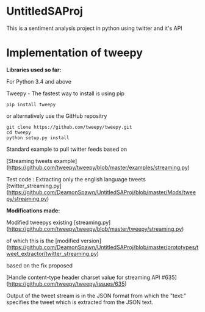 # UntitledSAProj
This is a sentiment analysis project in python using twitter and it's API

Implementation of tweepy
========================

 __Libraries used so far:__
 
 For Python 3.4 and above
 
 Tweepy - The fastest way to install is using pip
 
    pip install tweepy

or alternatively use the GitHub repositry
    
    git clone https://github.com/tweepy/tweepy.git
    cd tweepy
    python setup.py install

Standard example to pull twitter feeds based on

   [Streaming tweets example] (https://github.com/tweepy/tweepy/blob/master/examples/streaming.py)

Test code :
Extracting only the english language tweets
    [twitter_streaming.py] (https://github.com/DeamonSpawn/UntitledSAProj/blob/master/Mods/tweepy/streaming.py)

__Modifications made:__

Modified tweepys existing [streaming.py] (https://github.com/tweepy/tweepy/blob/master/tweepy/streaming.py) 

   of which this is the [modified version] (https://github.com/DeamonSpawn/UntitledSAProj/blob/master/prototypes/tweet_extractor/twitter_streaming.py)

based on the fix proposed 

   [Handle content-type header charset value for streaming API #635] (https://github.com/tweepy/tweepy/issues/635)
   
Output of the tweet stream is in the JSON format from which the "text:" specifies the tweet which is extracted from the JSON text.





 